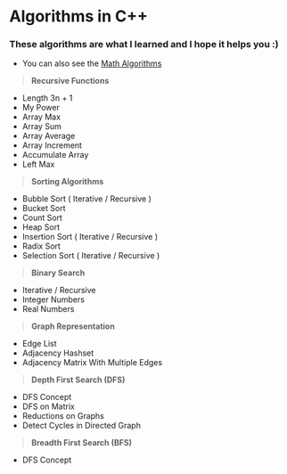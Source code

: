 # Algorithms in C++

### These algorithms are what I learned and I hope it helps you :)

* You can also see the [Math Algorithms](https://github.com/Ali-Elshorpagi/math_algorithms)

> **Recursive Functions**
   - Length 3n + 1
   - My Power
   - Array Max
   - Array Sum
   - Array Average
   - Array Increment
   - Accumulate Array
   - Left Max 

> **Sorting Algorithms**
   - Bubble Sort ( Iterative / Recursive )
   - Bucket Sort
   - Count Sort
   - Heap Sort
   - Insertion Sort ( Iterative / Recursive )
   - Radix Sort
   - Selection Sort ( Iterative / Recursive )
   
> **Binary Search**
   - Iterative / Recursive
   - Integer Numbers
   - Real Numbers

> **Graph Representation**
   - Edge List
   - Adjacency Hashset
   - Adjacency Matrix With Multiple Edges

> **Depth First Search (DFS)**
   - DFS Concept
   - DFS on Matrix
   - Reductions on Graphs
   - Detect Cycles in Directed Graph

> **Breadth First Search (BFS)**
   - DFS Concept
